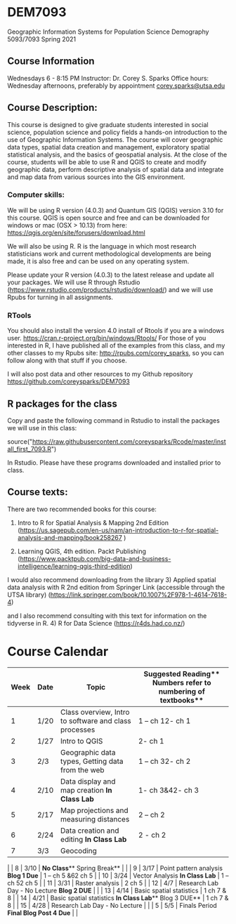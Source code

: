 # DEM7093
Geographic Information Systems for Population Science
Demography 5093/7093
Spring 2021

## Course Information
Wednesdays 6 - 8:15 PM
Instructor: Dr. Corey S. Sparks
Office hours:  Wednesday afternoons, preferably by appointment
corey.sparks@utsa.edu

## Course Description:
This course is designed to give graduate students interested in social science, population science and policy fields a hands-on introduction to the use of Geographic Information Systems.  The course will cover geographic data types, spatial data creation and management, exploratory spatial statistical analysis, and the basics of geospatial analysis.  At the close of the course, students will be able to use R and QGIS to create and modify geographic data, perform descriptive analysis of spatial data and integrate and map data from various sources into the GIS environment.  

### Computer skills:
We will be using R version (4.0.3) and Quantum GIS (QGIS) version 3.10 for this course.  QGIS is open source and free and can be downloaded for windows or mac (OSX > 10.13) from here:
https://qgis.org/en/site/forusers/download.html 

We will also be using R. R is the language in which most research statisticians work and current methodological developments are being made, it is also free and can be used on any operating system. 

Please update your R version (4.0.3) to the latest release and update all your packages.
We will use R through Rstudio (https://www.rstudio.com/products/rstudio/download/) and we will use Rpubs for turning in all assignments.
### RTools
You should also install the version 4.0 install of Rtools if you are a windows user.
https://cran.r-project.org/bin/windows/Rtools/
For those of you interested in R, I have published all of the examples from this class, and my other classes to my Rpubs site: http://rpubs.com/corey_sparks, so you can follow along with that stuff if you choose.

I will also post data and other resources to my Github repository https://github.com/coreysparks/DEM7093 

## R packages for the class
Copy and paste the following command in Rstudio to install the packages we will use in this class:

source("https://raw.githubusercontent.com/coreysparks/Rcode/master/install_first_7093.R")

In Rstudio. Please have these programs downloaded and installed prior to class.

## Course texts:
There are two recommended books for this course:
1) Intro to R for Spatial Analysis & Mapping 2nd Edition
(https://us.sagepub.com/en-us/nam/an-introduction-to-r-for-spatial-analysis-and-mapping/book258267 )

2) Learning QGIS, 4th edition. Packt Publishing (https://www.packtpub.com/big-data-and-business-intelligence/learning-qgis-third-edition)

I would also recommend downloading from the library
3) Applied spatial data analysis with R 2nd edition from Springer Link (accessible through the UTSA library) (https://link.springer.com/book/10.1007%2F978-1-4614-7618-4) 

and I also recommend consulting with this text for information on the tidyverse in R.
4) R for Data Science
(https://r4ds.had.co.nz/) 

# Course Calendar
| **Week** | **Date** | **Topic** | **Suggested Reading**** Numbers refer to numbering of textbooks** |
| --- | --- | --- | --- |
| 1 | 1/20 | Class overview, Intro to software and class processes | 1 – ch 12- ch 1 |
| 2 | 1/27 | Intro to QGIS | 2- ch 1 |
| 3 | 2/3 | Geographic data types, Getting data from the web | 1 – ch 32- ch 2 |
| 4 | 2/10 | Data display and map creation **In Class Lab** | 1- ch 3&amp;42- ch 3 |
| 5 | 2/17 | Map projections and measuring distances | 2 – ch 2 |
| 6 | 2/24 | Data creation and editing **In Class Lab** | 2 - ch 2 |
| 7 | 3/3 | Geocoding |
 |
| 8 | 3/10 | **No Class**** Spring Break** |
 |
| 9 | 3/17 | Point pattern analysis **Blog 1 Due** | 1 – ch 5 &amp;62 ch 5 |
| 10 | 3/24 | Vector Analysis **In Class Lab** | 1 – ch 52 ch 5 |
| 11 | 3/31 | Raster analysis | 2 ch 5 |
| 12 | 4/7 | Research Lab Day - No Lecture **Blog 2 DUE** |
 |
| 13 | 4/14 | Basic spatial statistics | 1 ch 7 &amp; 8 |
| 14 | 4/21 | Basic spatial statistics **In Class Lab**** Blog 3 DUE** | 1 ch 7 &amp; 8 |
| 15 | 4/28 | Research Lab Day - No Lecture |
 |
| 5 | 5/5 | Finals Period **Final Blog Post 4 Due** |
 |
